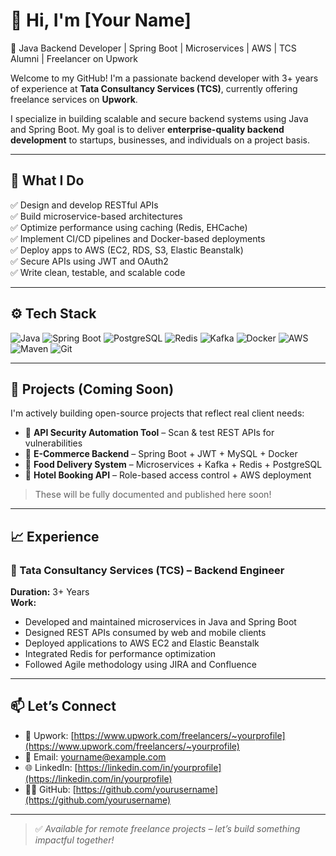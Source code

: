 # 👋 Hi, I'm [Your Name]

🎯 Java Backend Developer | Spring Boot | Microservices | AWS | TCS Alumni | Freelancer on Upwork

Welcome to my GitHub! I'm a passionate backend developer with 3+ years of experience at **Tata Consultancy Services (TCS)**, currently offering freelance services on **Upwork**.

I specialize in building scalable and secure backend systems using Java and Spring Boot. My goal is to deliver **enterprise-quality backend development** to startups, businesses, and individuals on a project basis.

---

## 💼 What I Do

✅ Design and develop RESTful APIs  
✅ Build microservice-based architectures  
✅ Optimize performance using caching (Redis, EHCache)  
✅ Implement CI/CD pipelines and Docker-based deployments  
✅ Deploy apps to AWS (EC2, RDS, S3, Elastic Beanstalk)  
✅ Secure APIs using JWT and OAuth2  
✅ Write clean, testable, and scalable code

---

## ⚙️ Tech Stack

![Java](https://img.shields.io/badge/-Java-007396?style=flat&logo=java&logoColor=white)
![Spring Boot](https://img.shields.io/badge/-SpringBoot-6DB33F?style=flat&logo=springboot&logoColor=white)
![PostgreSQL](https://img.shields.io/badge/-PostgreSQL-336791?style=flat&logo=postgresql&logoColor=white)
![Redis](https://img.shields.io/badge/-Redis-DC382D?style=flat&logo=redis&logoColor=white)
![Kafka](https://img.shields.io/badge/-Kafka-231F20?style=flat&logo=apache-kafka)
![Docker](https://img.shields.io/badge/-Docker-2496ED?style=flat&logo=docker&logoColor=white)
![AWS](https://img.shields.io/badge/-AWS-FF9900?style=flat&logo=amazonaws&logoColor=white)
![Maven](https://img.shields.io/badge/-Maven-C71A36?style=flat&logo=apache-maven&logoColor=white)
![Git](https://img.shields.io/badge/-Git-F05032?style=flat&logo=git&logoColor=white)

---

## 🚀 Projects (Coming Soon)

I'm actively building open-source projects that reflect real client needs:

- 🔐 **API Security Automation Tool** – Scan & test REST APIs for vulnerabilities  
- 🛒 **E-Commerce Backend** – Spring Boot + JWT + MySQL + Docker  
- 🍔 **Food Delivery System** – Microservices + Kafka + Redis + PostgreSQL  
- 🏨 **Hotel Booking API** – Role-based access control + AWS deployment

> These will be fully documented and published here soon!

---

## 📈 Experience

### 🏢 Tata Consultancy Services (TCS) – Backend Engineer  
**Duration:** 3+ Years  
**Work:**  
- Developed and maintained microservices in Java and Spring Boot  
- Designed REST APIs consumed by web and mobile clients  
- Deployed applications to AWS EC2 and Elastic Beanstalk  
- Integrated Redis for performance optimization  
- Followed Agile methodology using JIRA and Confluence

---

## 📫 Let’s Connect

- 💼 Upwork: [https://www.upwork.com/freelancers/~yourprofile](https://www.upwork.com/freelancers/~yourprofile)  
- 📧 Email: yourname@example.com  
- 🌐 LinkedIn: [https://linkedin.com/in/yourprofile](https://linkedin.com/in/yourprofile)  
- 🧑‍💻 GitHub: [https://github.com/yourusername](https://github.com/yourusername)  

---

> ✅ *Available for remote freelance projects – let’s build something impactful together!*